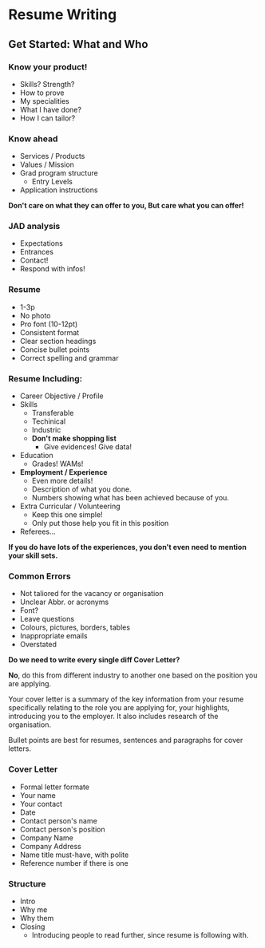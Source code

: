 # Resume Writing

## Get Started: What and Who

### Know your product!
* Skills? Strength?
* How to prove
* My specialities
* What I have done?
* How I can tailor?

### Know ahead
* Services / Products
* Values / Mission
* Grad program structure
    * Entry Levels
* Application instructions

**Don't care on what they can offer to you, But care what you can offer!**

### JAD analysis
* Expectations
* Entrances
* Contact!
* Respond with infos!

### Resume
* 1-3p
* No photo
* Pro font (10-12pt)
* Consistent format
* Clear section headings
* Concise bullet points
* Correct spelling and grammar

### Resume Including:
* Career Objective / Profile
* Skills
    * Transferable
    * Techinical
    * Industric
    * **Don't make shopping list**
        * Give evidences! Give data!
* Education
    * Grades! WAMs!
* **Employment / Experience**
    * Even more details!
    * Description of what you done.
    * Numbers showing what has been achieved because of you.
* Extra Curricular / Volunteering
    * Keep this one simple!
    * Only put those help you fit in this position
* Referees...

**If you do have lots of the experiences, you don't even need to mention your skill sets.**

### Common Errors
* Not taliored for the vacancy or organisation
* Unclear Abbr. or acronyms
* Font?
* Leave questions
* Colours, pictures, borders, tables
* Inappropriate emails
* Overstated

**Do we need to write every single diff Cover Letter?**

**No**, do this from different industry to another one based on the position you are applying.

Your cover letter is a summary of the key information from your resume specifically relating to the role you are applying for, your highlights, introducing you to the employer. It also includes research of the organisation. 

Bullet points are best for resumes, sentences and paragraphs for cover letters.

### Cover Letter
* Formal letter formate
* Your name
* Your contact
* Date
* Contact person's name
* Contact person's position
* Company Name
* Company Address
* Name title must-have, with polite
* Reference number if there is one

### Structure
* Intro
* Why me
* Why them
* Closing
    * Introducing people to read further, since resume is following with.

